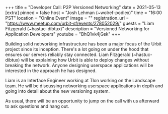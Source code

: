 +++
title = "Developer Call: P2P Versioned Networking"
date = 2021-05-13
[extra]
pinned = false
host = "Josh Lehman (~wolref-podlex)"
time = "16:00 PST"
location = "Online Event"
image = ""
registration_url = "https://www.meetup.com/urbit-sf/events/278052029/"
guests = "Liam Fitzgerald (~hastuc-dibtux)"
description = "Versioned Networking for Application Developers"
youtube = "BhQ1vk4jGsk"
+++

Building solid networking infrastructure has been a major focus of the Urbit project since its inception. There's a lot going on under the hood
that ensures our servers reliably stay connected. Liam Fitzgerald (~hastuc-dibtux) will be explaining how Urbit is able to deploy changes without breaking the network. Anyone designing userspace applications will be interested in the approach he has designed.

Liam is an Interface Engineer working at Tlon working on the Landscape team. He will be discussing networking userspace applications in depth and going into detail about the new versioning system.

As usual, there will be an opportunity to jump on the call with us afterward to ask questions and hang out.
